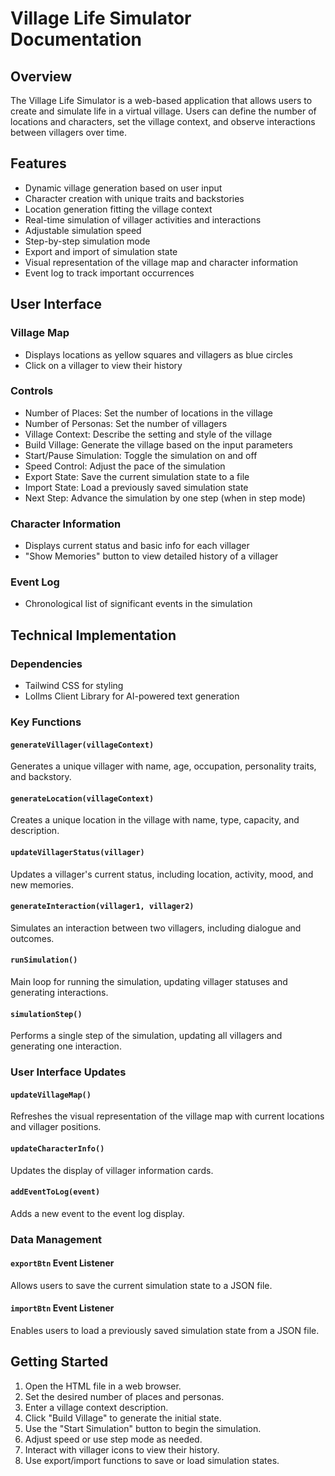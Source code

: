 # Village Life Simulator Documentation

## Overview

The Village Life Simulator is a web-based application that allows users to create and simulate life in a virtual village. Users can define the number of locations and characters, set the village context, and observe interactions between villagers over time.

## Features

- Dynamic village generation based on user input
- Character creation with unique traits and backstories
- Location generation fitting the village context
- Real-time simulation of villager activities and interactions
- Adjustable simulation speed
- Step-by-step simulation mode
- Export and import of simulation state
- Visual representation of the village map and character information
- Event log to track important occurrences

## User Interface

### Village Map
- Displays locations as yellow squares and villagers as blue circles
- Click on a villager to view their history

### Controls
- Number of Places: Set the number of locations in the village
- Number of Personas: Set the number of villagers
- Village Context: Describe the setting and style of the village
- Build Village: Generate the village based on the input parameters
- Start/Pause Simulation: Toggle the simulation on and off
- Speed Control: Adjust the pace of the simulation
- Export State: Save the current simulation state to a file
- Import State: Load a previously saved simulation state
- Next Step: Advance the simulation by one step (when in step mode)

### Character Information
- Displays current status and basic info for each villager
- "Show Memories" button to view detailed history of a villager

### Event Log
- Chronological list of significant events in the simulation

## Technical Implementation

### Dependencies
- Tailwind CSS for styling
- Lollms Client Library for AI-powered text generation

### Key Functions

#### `generateVillager(villageContext)`
Generates a unique villager with name, age, occupation, personality traits, and backstory.

#### `generateLocation(villageContext)`
Creates a unique location in the village with name, type, capacity, and description.

#### `updateVillagerStatus(villager)`
Updates a villager's current status, including location, activity, mood, and new memories.

#### `generateInteraction(villager1, villager2)`
Simulates an interaction between two villagers, including dialogue and outcomes.

#### `runSimulation()`
Main loop for running the simulation, updating villager statuses and generating interactions.

#### `simulationStep()`
Performs a single step of the simulation, updating all villagers and generating one interaction.

### User Interface Updates

#### `updateVillageMap()`
Refreshes the visual representation of the village map with current locations and villager positions.

#### `updateCharacterInfo()`
Updates the display of villager information cards.

#### `addEventToLog(event)`
Adds a new event to the event log display.

### Data Management

#### `exportBtn` Event Listener
Allows users to save the current simulation state to a JSON file.

#### `importBtn` Event Listener
Enables users to load a previously saved simulation state from a JSON file.

## Getting Started

1. Open the HTML file in a web browser.
2. Set the desired number of places and personas.
3. Enter a village context description.
4. Click "Build Village" to generate the initial state.
5. Use the "Start Simulation" button to begin the simulation.
6. Adjust speed or use step mode as needed.
7. Interact with villager icons to view their history.
8. Use export/import functions to save or load simulation states.
